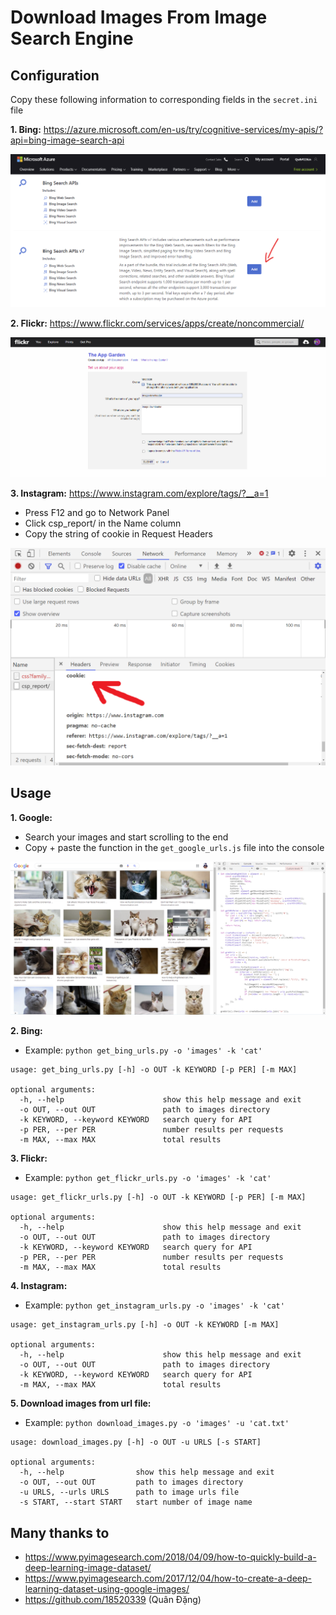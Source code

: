 # Download Images From Image Search Engine

## Configuration

Copy these following information to corresponding fields in the `secret.ini` file

**1. Bing:** https://azure.microsoft.com/en-us/try/cognitive-services/my-apis/?api=bing-image-search-api

![](https://raw.githubusercontent.com/18520339/image-search-downloader/main/images/bing.png)

**2. Flickr:** https://www.flickr.com/services/apps/create/noncommercial/

![](https://raw.githubusercontent.com/18520339/image-search-downloader/main/images/flickr.png)

**3. Instagram:** https://www.instagram.com/explore/tags/?__a=1

-   Press F12 and go to Network Panel
-   Click csp_report/ in the Name column
-   Copy the string of cookie in Request Headers

![](https://raw.githubusercontent.com/18520339/image-search-downloader/main/images/instagram.png)

## Usage

**1. Google:**

-   Search your images and start scrolling to the end
-   Copy + paste the function in the `get_google_urls.js` file into the console

![](https://raw.githubusercontent.com/18520339/image-search-downloader/main/images/google.png)

**2. Bing:**

-   Example: `python get_bing_urls.py -o 'images' -k 'cat'`

```
usage: get_bing_urls.py [-h] -o OUT -k KEYWORD [-p PER] [-m MAX]

optional arguments:
  -h, --help                      show this help message and exit
  -o OUT, --out OUT               path to images directory
  -k KEYWORD, --keyword KEYWORD   search query for API
  -p PER, --per PER               number results per requests
  -m MAX, --max MAX               total results
```

**3. Flickr:**

-   Example: `python get_flickr_urls.py -o 'images' -k 'cat'`

```
usage: get_flickr_urls.py [-h] -o OUT -k KEYWORD [-p PER] [-m MAX]

optional arguments:
  -h, --help                      show this help message and exit
  -o OUT, --out OUT               path to images directory
  -k KEYWORD, --keyword KEYWORD   search query for API
  -p PER, --per PER               number results per requests
  -m MAX, --max MAX               total results
```

**4. Instagram:**

-   Example: `python get_instagram_urls.py -o 'images' -k 'cat'`

```
usage: get_instagram_urls.py [-h] -o OUT -k KEYWORD [-m MAX]

optional arguments:
  -h, --help                      show this help message and exit
  -o OUT, --out OUT               path to images directory
  -k KEYWORD, --keyword KEYWORD   search query for API
  -m MAX, --max MAX               total results
```

**5. Download images from url file:**

-   Example: `python download_images.py -o 'images' -u 'cat.txt'`

```
usage: download_images.py [-h] -o OUT -u URLS [-s START]

optional arguments:
  -h, --help                show this help message and exit
  -o OUT, --out OUT         path to images directory
  -u URLS, --urls URLS      path to image urls file
  -s START, --start START   start number of image name
```

## Many thanks to

-   https://www.pyimagesearch.com/2018/04/09/how-to-quickly-build-a-deep-learning-image-dataset/
-   https://www.pyimagesearch.com/2017/12/04/how-to-create-a-deep-learning-dataset-using-google-images/
-   https://github.com/18520339 (Quân Đặng)
